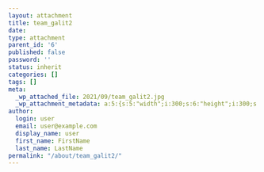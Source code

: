 ```yaml
---
layout: attachment
title: team_galit2
date: 
type: attachment
parent_id: '6'
published: false
password: ''
status: inherit
categories: []
tags: []
meta:
  _wp_attached_file: 2021/09/team_galit2.jpg
  _wp_attachment_metadata: a:5:{s:5:"width";i:300;s:6:"height";i:300;s:4:"file";s:23:"2021/09/team_galit2.jpg";s:5:"sizes";a:2:{s:6:"medium";a:4:{s:4:"file";s:23:"team_galit2-300x300.jpg";s:5:"width";i:300;s:6:"height";i:300;s:9:"mime-type";s:10:"image/jpeg";}s:9:"thumbnail";a:4:{s:4:"file";s:23:"team_galit2-150x150.jpg";s:5:"width";i:150;s:6:"height";i:150;s:9:"mime-type";s:10:"image/jpeg";}}s:10:"image_meta";a:12:{s:8:"aperture";s:1:"0";s:6:"credit";s:0:"";s:6:"camera";s:0:"";s:7:"caption";s:0:"";s:17:"created_timestamp";s:1:"0";s:9:"copyright";s:0:"";s:12:"focal_length";s:1:"0";s:3:"iso";s:1:"0";s:13:"shutter_speed";s:1:"0";s:5:"title";s:0:"";s:11:"orientation";s:1:"0";s:8:"keywords";a:0:{}}}
author:
  login: user
  email: user@example.com
  display_name: user
  first_name: FirstName
  last_name: LastName
permalink: "/about/team_galit2/"
---
```

